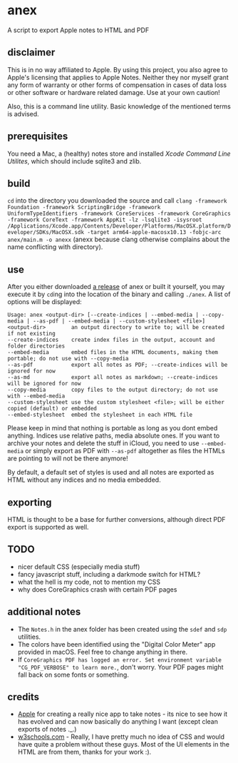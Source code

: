 # anex

A script to export Apple notes to HTML and PDF

## disclaimer

This is in no way affiliated to Apple. By using this project, you also agree to Apple's licensing that applies to Apple Notes. Neither they nor myself grant any form of warranty or other forms of compensation in cases of data loss or other software or hardware related damage. Use at your own caution!

Also, this is a command line utility. Basic knowledge of the mentioned terms is advised.

## prerequisites

You need a Mac, a (healthy) notes store and installed _Xcode Command Line Utilites_, which should include sqlite3 and zlib.

## build

`cd` into the directory you downloaded the source and call `clang -framework Foundation -framework ScriptingBridge -framework UniformTypeIdentifiers -framework CoreServices -framework CoreGraphics -framework CoreText -framework AppKit -lz -lsqlite3 -isysroot /Applications/Xcode.app/Contents/Developer/Platforms/MacOSX.platform/Developer/SDKs/MacOSX.sdk -target arm64-apple-macosx10.13 -fobjc-arc anex/main.m -o anexx` (anexx because clang otherwise complains about the name conflicting with directory).

## use

After you either downloaded [a release](https://github.com/thebreadcompany/anex/releases/latest/anex.zip) of anex or built it yourself, you may execute it by `cd`ing into the location of the binary and calling `./anex`. A list of options will be displayed:
```
Usage: anex <output-dir> [--create-indices | --embed-media | --copy-media | --as-pdf | --embed-media | --custom-stylesheet <file>]
<output-dir>        an output directory to write to; will be created if not existing
--create-indices    create index files in the output, account and folder directories
--embed-media       embed files in the HTML documents, making them portable; do not use with --copy-media
--as-pdf            export all notes as PDF; --create-indices will be ignored for now
--as-md				export all notes as markdown; --create-indices will be ignored for now
--copy-media        copy files to the output directory; do not use with --embed-media
--custom-stylesheet use the custom stylesheet <file>; will be either copied (default) or embedded
--embed-stylesheet  embed the stylesheet in each HTML file
```

Please keep in mind that nothing is portable as long as you dont embed anything. Indices use relative paths, media absolute ones. If you want to archive your notes and delete the stuff in iCloud, you need to use `--embed-media` or simply export as PDF with `--as-pdf` altogether as files the HTMLs are pointing to will not be there anymore!

By default, a default set of styles is used and all notes are exported as HTML without any indices and no media embedded.

## exporting

HTML is thought to be a base for further conversions, although direct PDF export is supported as well.

## TODO

- nicer default CSS (especially media stuff)
- fancy javascript stuff, including a darkmode switch for HTML?
- what the hell is my code, not to mention my CSS
- why does CoreGraphics crash with certain PDF pages

## additional notes

- The `Notes.h` in the anex folder has been created using the `sdef` and `sdp` utilities.
- The colors have been identified using the "Digital Color Meter" app provided in macOS. Feel free to change anything in there.
- If `CoreGraphics PDF has logged an error. Set environment variable "CG_PDF_VERBOSE" to learn more.`, don't worry. Your PDF pages might fall back on some fonts or something.

## credits

- [Apple](https://apple.com) for creating a really nice app to take notes - its nice to see how it has evolved and can now basically do anything I want (except clean exports of notes ._.)
- [w3schools.com](https://w3schools.com) - Really, I have pretty much no idea of CSS and would have quite a problem without these guys. Most of the UI elements in the HTML are from them, thanks for your work :).
